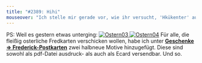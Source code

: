 ```yaml
---
title: "#2389: Hihi"
mouseover: "Ich stelle mir gerade vor, wie ihr versucht, 'Hkükenter' auszusprechen, und überlegt, ob es einen tieferen Sinn hat. Hihi."
---
```


PS:
Weil es gestern etwas unterging:
<a href="http://www.fonflatter.de/karten/" title="Frederick-Postkarten"><img src="http://www.fonflatter.de/bilder/karten/ostern_03.jpg" alt="Ostern03" /> <img src="http://www.fonflatter.de/bilder/karten/ostern_04.jpg" alt="Ostern04" /></a>
Für alle, die fleißig osterliche Fredkarten verschicken wollen, habe ich unter <a href="http://www.fonflatter.de/karten/"><strong>Geschenke => Frederick-Postkarten</strong></a> zwei halbneue Motive hinzugefügt. Diese sind sowohl als pdf-Datei ausdruck- als auch als Ecard versendbar.
Und so.
